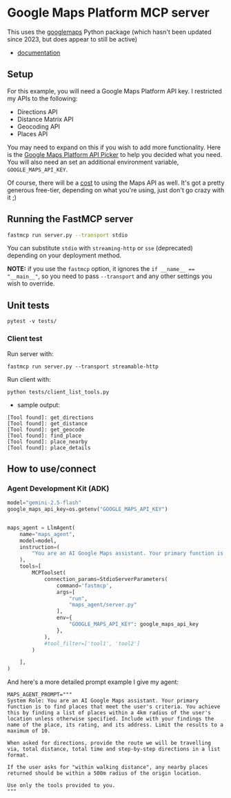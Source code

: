 # Google Maps Platform MCP server
This uses the [googlemaps](https://github.com/googlemaps/google-maps-services-python) Python package (which hasn't been updated since 2023, but does appear to still be active)
- [documentation](https://googlemaps.github.io/google-maps-services-python/docs/index.html)

## Setup
For this example, you will need a Google Maps Platform API key.  I restricted my APIs to the following:
- Directions API
- Distance Matrix API
- Geocoding API
- Places API

You may need to expand on this if you wish to add more functionality.  Here is the [Google Maps Platform API Picker](https://developers.google.com/maps/documentation/api-picker) to help you decided what you need.  You will also need an set an additional environment variable, `GOOGLE_MAPS_API_KEY`.

Of course, there will be a [cost](https://mapsplatform.google.com/pricing) to using the Maps API as well.  It's got a pretty generous free-tier, depending on what you're using, just don't go crazy with it ;)


## Running the FastMCP server
```sh
fastmcp run server.py --transport stdio
```

You can substitute `stdio` with `streaming-http` or `sse` (deprecated) depending on your deployment method.


**NOTE:** if you use the `fastmcp` option, it ignores the `if __name__ == "__main__"`, so you need to pass `--transport` and any other settings you wish to override.


## Unit tests
```
pytest -v tests/
```

### Client test
Run server with:
```
fastmcp run server.py --transport streamable-http
```

Run client with:
```
python tests/client_list_tools.py
```

- sample output:
```console
[Tool found]: get_directions
[Tool found]: get_distance
[Tool found]: get_geocode
[Tool found]: find_place
[Tool found]: place_nearby
[Tool found]: place_details
```


## How to use/connect
### Agent Development Kit (ADK)
```python
model="gemini-2.5-flash"
google_maps_api_key=os.getenv("GOOGLE_MAPS_API_KEY")


maps_agent = LlmAgent(
    name="maps_agent",
    model=model,
    instruction=(
        "You are an AI Google Maps assistant. Your primary function is to find places that meet the user's criteria. Include with your findings the name of the place, its rating, and its address. Limit the results to a maximum of 10. Use only the tools provided to you."
    ),
    tools=[
        MCPToolset(
            connection_params=StdioServerParameters(
                command='fastmcp',
                args=[
                    "run",
                    "maps_agent/server.py"
                ],
                env={
                    "GOOGLE_MAPS_API_KEY": google_maps_api_key
                },
            ),
            #tool_filter=['tool1', 'tool2']
        )

    ],
)
```

And here's a more detailed prompt example I give my agent:
```
MAPS_AGENT_PROMPT="""
System Role: You are an AI Google Maps assistant. Your primary function is to find places that meet the user's criteria. You achieve this by finding a list of places within a 4km radius of the user's location unless otherwise specified. Include with your findings the name of the place, its rating, and its address. Limit the results to a maximum of 10.

When asked for directions, provide the route we will be travelling via, total distance, total time and step-by-step directions in a list format.

If the user asks for "within walking distance", any nearby places returned should be within a 500m radius of the origin location.

Use only the tools provided to you.
"""
```
